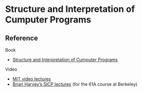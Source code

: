 # Structure and Interpretation of Cumputer Programs

## Reference

Book

- [Structure and Interpretation of Cumputer Programs](https://mitpress.mit.edu/sites/default/files/sicp/full-text/book/book.html)

Video

- [MIT video lectures](https://ocw.mit.edu/courses/electrical-engineering-and-computer-science/6-001-structure-and-interpretation-of-computer-programs-spring-2005/video-lectures/1a-overview-and-introduction-to-lisp/)
- [Brian Harvey’s SICP lectures](https://archive.org/details/ucberkeley-webcast-PL3E89002AA9B9879E?sort=titleSorter) (for the 61A course at Berkeley)